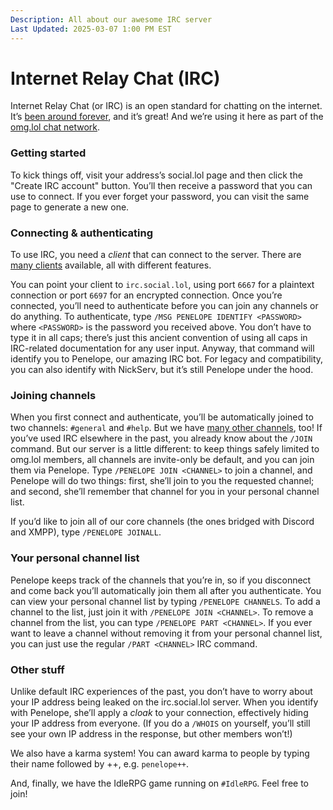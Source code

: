```yaml
---
Description: All about our awesome IRC server
Last Updated: 2025-03-07 1:00 PM EST
---
```


# Internet Relay Chat (IRC)

Internet Relay Chat (or IRC) is an open standard for chatting on the internet. It’s [been around forever](https://en.wikipedia.org/wiki/Internet_Relay_Chat), and it’s great! And we’re using it here as part of the [omg.lol chat network](/info/chat).

### Getting started

To kick things off, visit your address’s social.lol page and then click the "Create IRC account" button. You’ll then receive a password that you can use to connect. If you ever forget your password, you can visit the same page to generate a new one.

### Connecting & authenticating

To use IRC, you need a _client_ that can connect to the server. There are [many clients](/info/extra/irc-clients) available, all with different features.

You can point your client to `irc.social.lol`, using port `6667` for a plaintext connection or port `6697` for an encrypted connection. Once you’re connected, you’ll need to authenticate before you can join any channels or do anything. To authenticate, type `/MSG PENELOPE IDENTIFY <PASSWORD>` where `<PASSWORD>` is the password you received above. You don’t have to type it in all caps; there’s just this ancient convention of using all caps in IRC-related documentation for any user input. Anyway, that command will identify you to Penelope, our amazing IRC bot. For legacy and compatibility, you can also identify with NickServ, but it’s still Penelope under the hood.

### Joining channels

When you first connect and authenticate, you’ll be automatically joined to two channels: `#general` and `#help`. But we have [many other channels](/info/chat), too! If you’ve used IRC elsewhere in the past, you already know about the `/JOIN` command. But our server is a little different: to keep things safely limited to omg.lol members, all channels are invite-only be default, and you can join them via Penelope. Type `/PENELOPE JOIN <CHANNEL>` to join a channel, and Penelope will do two things: first, she’ll join to you the requested channel; and second, she’ll remember that channel for you in your personal channel list.

If you’d like to join all of our core channels (the ones bridged with Discord and XMPP), type `/PENELOPE JOINALL`.

### Your personal channel list

Penelope keeps track of the channels that you’re in, so if you disconnect and come back you’ll automatically join them all after you authenticate. You can view your personal channel list by typing `/PENELOPE CHANNELS`. To add a channel to the list, just join it with `/PENELOPE JOIN <CHANNEL>`. To remove a channel from the list, you can type `/PENELOPE PART <CHANNEL>`. If you ever want to leave a channel without removing it from your personal channel list, you can just use the regular `/PART <CHANNEL>` IRC command.

### Other stuff

Unlike default IRC experiences of the past, you don’t have to worry about your IP address being leaked on the irc.social.lol server. When you identify with Penelope, she’ll apply a _cloak_ to your connection, effectively hiding your IP address from everyone. (If you do a `/WHOIS` on yourself, you’ll still see your own IP address in the response, but other members won’t!)

We also have a karma system! You can award karma to people by typing their name followed by ++, e.g. `penelope++`.

And, finally, we have the IdleRPG game running on `#IdleRPG`. Feel free to join!